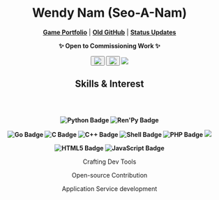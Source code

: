 <h1 align="center">Wendy Nam (Seo-A-Nam)</h1>
<div align="center">
    <p align="center">
      <a href="https://seo-a-nam.itch.io/"><strong>Game Portfolio</strong></a> |
      <a href="https://github.com/Seo-A-Nam"><strong>Old GitHub</strong></a> |
     <a href="https://github.com/Wendy-Nam/Wendy-Nam/blob/main/CurrentPlans.md"><strong>Status Updates</strong></a>
    </p>
    <div align="center" style="font-weight: bold">
      <p>✨ Open to Commissioning Work ✨</p>

<a href="https://discord.com/users/san0901"><button><img src="https://img.shields.io/badge/Discord-san0901-blue?logo=discord&logoColor=white"></button></a>
<a href="https://www.linkedin.com/in/%EC%84%9C%EC%95%84-%EB%82%A8-024962228/?locale=en_US"><button><img src="https://img.shields.io/badge/LinkedIn-Connect-blue"></button></a>
<a href="mailto:42.4.senam@gmail.com"><img src="https://img.shields.io/badge/Email-Contact-red?logo=mail.ru&logoColor=white"/></a>
    </div>
</div>

<h2 align="center">Skills & Interest</h2>
<div align="center" style="padding: 10px; padding-top: 30px">
    <div align="center" style="font-weight: bold">

![Python Badge](https://img.shields.io/badge/Python-3776AB?logo=python&logoColor=fff&style=flat-square)
![Ren'Py Badge](https://img.shields.io/badge/Ren'Py-FF7F7F?logo=renpy&logoColor=fff&style=flat-square)

![Go Badge](https://img.shields.io/badge/Go-00ADD8?logo=go&logoColor=fff&style=flat-square)
![C Badge](https://img.shields.io/badge/C-A8B9CC?logo=c&logoColor=fff&style=flat-square)
![C++ Badge](https://img.shields.io/badge/C%2B%2B-00599C?logo=cplusplus&logoColor=fff&style=flat-square)
![Shell Badge](https://img.shields.io/badge/Shell-FFD500?logo=shell&logoColor=000&style=flat-square)
![PHP Badge](https://img.shields.io/badge/PHP-777BB4?logo=php&logoColor=fff&style=flat-square)
<a target=""><img src="https://img.shields.io/badge/Java-ED8B00?style=flat-square&logo=java&logoColor=007396"/></a>

![HTML5 Badge](https://img.shields.io/badge/HTML5-E34F26?logo=html5&logoColor=fff&style=flat-square)
![JavaScript Badge](https://img.shields.io/badge/JavaScript-F7DF1E?logo=javascript&logoColor=000&style=flat-square)
</div>

Crafting Dev Tools

Open-source Contribution

Application Service development
